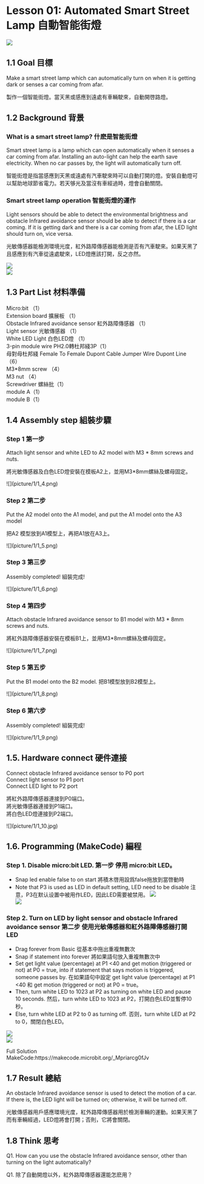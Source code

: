# Lesson 01: Automated Smart Street Lamp 自動智能街燈
![](picture/1/1_1.png)
 
## 1.1 Goal 目標
<P>
Make a smart street lamp which can automatically turn on when it is getting dark or senses a car coming from afar.
<P>
<P>
製作一個智能街燈。當天黑或感應到遠處有車輛駛來，自動開啓路燈。
<P>

## 1.2 Background 背景

### What is a smart street lamp? 什麽是智能街燈
<P>
Smart street lamp is a lamp which can open automatically when it senses a car coming from afar. Installing an auto-light can help the earth save electricity. When no car passes by, the light will automatically turn off.
<P>
<P>
智能街燈是指當感應到天黑或遠處有汽車駛來時可以自動打開的燈。安裝自動燈可以幫助地球節省電力。若天够光及當沒有車經過時，燈會自動關閉。
<P>

### Smart street lamp operation 智能街燈的運作
<P>
Light sensors should be able to detect the environmental brightness and obstacle Infrared avoidance sensor should be able to detect if there is a car coming. If it is getting dark and there is a car coming from afar, the LED light should turn on, vice versa.
<P>
<P>
光敏傳感器能檢測環境光度，紅外路障傳感器能檢測是否有汽車駛來。如果天黑了且感應到有汽車從遠處駛來，LED燈應該打開，反之亦然。
<P>
 
![](picture/1/1_2.png)<BR>
![](picture/1/1_3.png)

## 1.3 Part List 材料準備
<P>
Micro:bit （1）<BR>
Extension board 擴展板 （1）<BR>
Obstacle Infrared avoidance sensor 紅外路障傳感器 （1）<BR>
Light sensor 光敏傳感器 （1）<BR>
White LED Light 白色LED燈 （1）<BR>
3-pin module wire  PH2.0轉杜邦綫3P（1）<BR>
母對母杜邦綫 Female To Female Dupont Cable Jumper Wire Dupont Line （6）<BR>
M3*8mm screw  （4）<BR>
M3 nut （4）<BR>
Screwdriver 螺絲批（1）<BR>
module A（1）<BR>
module B（1）<BR>
<P>



## 1.4 Assembly step 組裝步驟
### Step 1 第一步
<P>
Attach light sensor and white LED to A2 model with M3 * 8mm screws and nuts. 
<P>
<P>
將光敏傳感器及白色LED燈安裝在模板A2上，並用M3*8mm螺絲及螺母固定。
<P>
![](picture/1/1_4.png)

### Step 2 第二步
<P>
Put the A2 model onto the A1 model, and put the A1 model onto the A3 model
<P>
<P>
把A2 模型放到A1模型上，再把A1放在A3上。
<P>
![](picture/1/1_5.png)

### Step 3 第三步
<P>
Assembly completed! 組裝完成!
<P>
![](picture/1/1_6.png)

### Step 4 第四步
<P>
Attach obstacle Infrared avoidance sensor to B1 model with M3 * 8mm screws and nuts. 
<P>
<P>
將紅外路障傳感器安裝在模板B1上，並用M3*8mm螺絲及螺母固定。 
<P>
![](picture/1/1_7.png)

### Step 5 第五步
<P>
Put the B1 model onto the B2 model. 把B1模型放到B2模型上。
<P>
![](picture/1/1_8.png)
 
### Step 6 第六步
<P>
Assembly completed! 組裝完成!
<P>
![](picture/1/1_9.png)

## 1.5. Hardware connect 硬件連接
<P>
Connect obstacle Infrared avoidance sensor to P0 port<BR>
Connect light sensor to P1 port<BR>
Connect LED light to P2 port <BR>
<P>
<P>
將紅外路障傳感器連接到P0端口。<BR>
將光敏傳感器連接到P1端口。<BR>
將白色LED燈連接到P2端口。<BR>
<P>
![](picture/1/1_10.jpg)

## 1.6. Programming (MakeCode) 編程

### Step 1. Disable micro:bit LED. 第一步 停用 micro:bit LED。
 
+ Snap led enable false to on start  將積木啓用設爲false拖放到當啓動時
+ Note that P3 is used as LED in default setting, LED need to be disable 注意，P3在默认设置中被用作LED，因此LED需要被禁用。
![](picture/1/1_11.png)<BR>
![](picture/1/1_12.png)

### Step 2. Turn on LED by light sensor and obstacle Infrared avoidance sensor 第二步 使用光敏傳感器和紅外路障傳感器打開 LED
+ Drag forever from Basic 從基本中拖出重複無數次 
+ Snap if statement into forever 將如果語句放入重複無數次中
+ Set get light value (percentage) at P1 <40  and get motion (triggered or not) at P0 = true, into if statement that says motion is triggered, someone passes by. 在如果語句中設定 get light value (percentage) at P1 <40 和 get motion (triggered or not) at P0 = true。
+ Then, turn white LED to 1023 at P2 as turning on white LED and pause 10 seconds. 然后，turn white LED to 1023 at P2，打開白色LED並暫停10秒。
+ Else, turn white LED at P2 to 0 as turning off. 否则，turn white LED at P2 to 0，關閉白色LED。

![](picture/1/1_13.png)<BR>
![](picture/1/1_14.png)
<P>
Full Solution <BR>
MakeCode:https://makecode.microbit.org/_Mpriarcg0fJv
<P> 

## 1.7 Result 總結
<P>
An obstacle Infrared avoidance sensor is used to detect the motion of a car. If there is, the LED light will be turned on; otherwise, it will be turned off.
<P>
<P>
光敏傳感器用戶感應環境光度，紅外路障傳感器用於檢測車輛的運動。如果天黑了而有車輛經過，LED燈將會打開；否則，它將會關閉。
<P>

## 1.8 Think 思考
<P>
Q1. How can you use the obstacle Infrared avoidance sensor, other than turning on the light automatically?
<P>
<P>
Q1. 除了自動開燈以外，紅外路障傳感器還能怎麽用？
<P>
